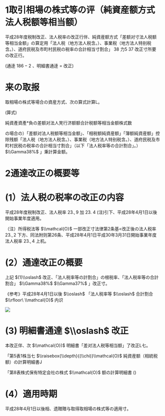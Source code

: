 # 1取引相場の株式等の评（純資産额方式法人税额等相当额）

平成28年度税制改正、法人税率の改正行伴、純資産额方式「差额对寸法人税额等相当金额」の算定用「法人税（地方法人税含。）、事業税（地方法人特别税含。）、道府民税及市町村民税の税率の合計相当寸割合」 $38%$ 力5 $37%$ 改正寸所要の改正行。

(通逹 $186-2$ 、明細書通逹 $=$ 改正)

# 来の取报

取相場の株式等場合の資産方式、次の算式計算L。

(算式)

純資產資產\*負の差额对法人凳行济额额合計税额等相当金额株式数

の場合の）「差额对法人税额等相当金额」、「相税额純資産额」「簿额純資産额」控除残额「法人税（地方法人税含。）、事業税（地方法人特别税含。）、道府民税及市町村民税の税率の合計相当寸割合」（以下「法人税率等の合計割合」。） $\\Gamma38%$ 」秉計算金额。

# 2通達改正の概要等

# (1）法人税の税率の改正の内容

平成28年度税制改正、法人税率 $23.,9%$ 加 $23.\ 4%$ (注)引下、平成28年4月1日以後開始事業年度適用。

（注）所得税法等 $\\mathcal{O}$ 一部改正寸法律第2条基<改正後の法人税率 $23.,2%$ 下方、同法附则第26条、平成28年4月1日平成30年3月31日開始事業年度法人税率 $23.,4%$ 上机。

# (2）通達改正の概要

上記 $(1)\\oslash$ 改正、「法人税率等の計割合」の根税率、「法人税率等の合計割合」 $\\Gamma38%$ $\\Gamma37%$ 」改正寸。

《参考》平成28年4月1日以後 $\\oslash$ 「法人税率等 $\\oslash$ 合計割合 $\\rfloor\ \\mathcal{O}$ 内识

![](https://www.nta.go.jp/tmp/c8640f80-13e8-4c78-a3f3-57b12ed8c176/images/7d6f8a32dc9387225ccc09598555ecf9c9b1716d7f2e002babc0670c8e006310.jpg)

# $(3)$ 明細書通達 $\\oslash$ 改正

本改正伴、次 $\\mathcal{O})$ 明細書「差对法人税等相当额」了改正L七。

「第5表1株当七 $\\raisebox{\\depth}{(\\chi)}\\mathcal{O}$ 純資産额（相統税额）の計算明細書J

「第8表株式保有特定会社の株式 $\\mathcal{O}$ 额の計算明細書 ()

# (4）適用時期

平成28年4月1日以後相、遗贈贈与取得取相場の株式等の適用寸。